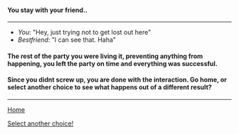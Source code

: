 #### You stay with your friend..
----
 * _You_: "Hey, just trying not to get lost out here"
 * _Bestfriend_: "I can see that. Haha"

#### The rest of the party you were living it, preventing anything from happening, you left the party on time and everything was successful.

#### Since you didnt screw up, you are done with the interaction. Go home, or select another choice to see what happens out of a different result?

----

[Home](../README.md)

[Select another choice!](atParty.md)